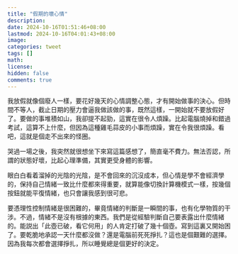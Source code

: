 ```yaml
---
title: "假期的壞心情"
description: 
date: 2024-10-16T01:51:46+08:00
lastmod: 2024-10-16T04:01:43+08:00
image: 
categories: tweet
tags: []
math: 
license: 
hidden: false
comments: true
---
```


我放假就像個廢人一樣，要花好幾天的心情調整心態，才有開始做事的決心。但時間不等人，截止日期的壓力會逼我做該做的事，既然這樣，一開始就不要放假好了。要做的事堆積如山，我卻提不起勁，這實在很令人煩躁。比起電腦燒掉和錯過考試，這算不上什麼，但因為這種雞毛蒜皮的小事而煩躁，實在令我很煩躁。看吧，這就是個走不出來的怪圈。

哭過一場之後，我突然就很想坐下來寫這篇感想了，簡直毫不費力。無法否認，所謂的狀態好壞，比起心理準備，其實更受身體的影響。

眼白白看着溜掉的光陰的光陰，是不會回來的沉沒成本，但心情是學不會經濟學的，保持自己情緒一致比什麼都來得重要，就算能像切換計算機模式一樣，按幾個按鈕就能平復情緒，也只會讓我感到很可悲。

要憑理性控制情緒是很困難的，畢竟情緒的判斷是一瞬間的事，也有化學物質的干涉。不過，情緒不是沒有根據的東西。我們是從經驗判斷自己要表露出什麼情緒的。能説出「此壺已破，看它何用」的人肯定打破了幾十個壺。寫到這裏又開始困了。要乾脆地承認一天什麼都沒做？還是電腦前死死掙扎？這也是個艱難的選擇。因為我每次都會選擇掙扎，所以睡覺總是個更好的決定。


